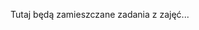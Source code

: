 <html> 
<head>
	<meta charset = "UTF-8">
        <title>Mikołaj Popławski</title>
</head>
<body>
  <p>Tutaj będą zamieszczane zadania z zajęć...</p>
</body>
</html>
